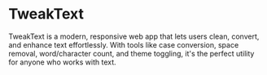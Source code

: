 # TweakText
TweakText is a modern, responsive web app that lets users clean, convert, and enhance text effortlessly. With tools like case conversion, space removal, word/character count, and theme toggling, it's the perfect utility for anyone who works with text.
